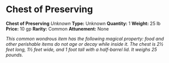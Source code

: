 # Chest of Preserving

**Chest of Preserving**
_Unknown_
**Type:** Unknown
**Quantity:** 1
**Weight:** 25 lb
**Price:** 10 gp
**Rarity:** Common
**Attunement:** None

*This common wondrous item has the following magical property: food and other perishable items do not age or decay while inside it. The chest is 2½ feet long, 1½ feet wide, and 1 foot tall with a half-barrel lid. It weighs 25 pounds.*